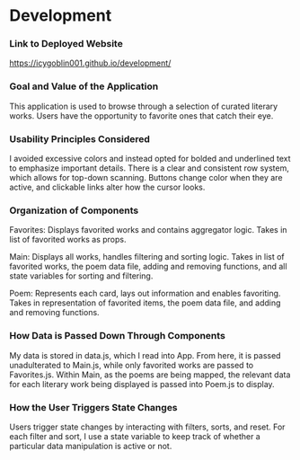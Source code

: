 # Development

### Link to Deployed Website

https://icygoblin001.github.io/development/

### Goal and Value of the Application

This application is used to browse through a selection of curated literary works. Users have the opportunity to favorite ones that catch their eye.

### Usability Principles Considered

I avoided excessive colors and instead opted for bolded and underlined text to emphasize important details. There is a clear and consistent row system, which allows for top-down scanning.
Buttons change color when they are active, and clickable links alter how the cursor looks.

### Organization of Components

Favorites:
Displays favorited works and contains aggregator logic. Takes in list of favorited works as props.

Main:
Displays all works, handles filtering and sorting logic. Takes in list of favorited works, the poem data file, adding and removing functions, and all state variables for sorting and filtering.

Poem:
Represents each card, lays out information and enables favoriting. Takes in representation of favorited items, the poem data file, and adding and removing functions.

### How Data is Passed Down Through Components

My data is stored in data.js, which I read into App. From here, it is passed unadulterated to Main.js, while only favorited works are passed to Favorites.js. Within Main, as the poems are being mapped, the relevant data for each literary work being displayed is passed into Poem.js to display.

### How the User Triggers State Changes

Users trigger state changes by interacting with filters, sorts, and reset. For each filter and sort, I use a state variable to keep track of whether a particular data manipulation is active or not.
